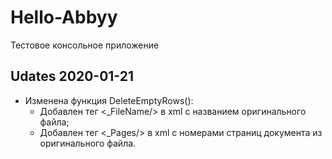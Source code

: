 # Hello-Abbyy
Тестовое консольное приложение

## Udates 2020-01-21
+ Изменена функция DeleteEmptyRows():
  - Добавлен тег <_FileName/> в xml с названием оригинального файла;
  - Добавлен тег <_Pages/> в xml с номерами страниц документа из оригинального файла.
